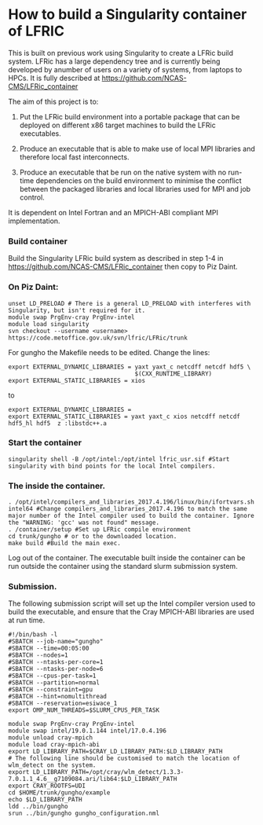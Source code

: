 # How to build a Singularity container of LFRIC

This is built on previous work using Singularity to create a LFRic build system.
LFRic has a large dependency tree and is currently being developed by anumber of users on a variety of systems, from laptops to HPCs.
It is fully described at  https://github.com/NCAS-CMS/LFRic_container

The aim of this project is to:

1) Put the LFRic build environment into a portable package that can be deployed on different x86 target machines to build the LFRic executables. 

2) Produce an executable that is able to make use of local MPI libraries and therefore local fast interconnects.

3) Produce an executable that be run on the native system with no run-time dependencies on the build environment to minimise the conflict between the packaged libraries and local libraries used for MPI and job control.



It is dependent on Intel Fortran and an MPICH-ABI compliant MPI implementation. 

### Build container

Build the Singularity LFRic build system as described in step 1-4 in https://github.com/NCAS-CMS/LFRic_container then copy to Piz Daint.

### On Piz Daint:
```
unset LD_PRELOAD # There is a general LD_PRELOAD with interferes with Singularity, but isn't required for it.
module swap PrgEnv-cray PrgEnv-intel
module load singularity
svn checkout --username <username> https://code.metoffice.gov.uk/svn/lfric/LFRic/trunk
```

For gungho the Makefile needs to be edited. Change the lines:
```
export EXTERNAL_DYNAMIC_LIBRARIES = yaxt yaxt_c netcdff netcdf hdf5 \
                                    $(CXX_RUNTIME_LIBRARY)
export EXTERNAL_STATIC_LIBRARIES = xios
```
to
```
export EXTERNAL_DYNAMIC_LIBRARIES = 
export EXTERNAL_STATIC_LIBRARIES = yaxt yaxt_c xios netcdff netcdf hdf5_hl hdf5  z :libstdc++.a
```

### Start the container
```
singularity shell -B /opt/intel:/opt/intel lfric_usr.sif #Start singularity with bind points for the local Intel compilers.
```

### The inside the container.

```
. /opt/intel/compilers_and_libraries_2017.4.196/linux/bin/ifortvars.sh intel64 #Change compilers_and_libraries_2017.4.196 to match the same major number of the Intel compiler used to build the container. Ignore the "WARNING: 'gcc' was not found" message.
. /container/setup #Set up LFRic compile environment
cd trunk/gungho # or to the downloaded location.
make build #Build the main exec.
```
Log out of the container. The executable built inside the container can be run outside the container using the standard slurm submission system.

### Submission.

The following submission script will set up the Intel compiler version used to build the executable, and ensure that the Cray MPICH-ABI libraries are used at run time.
```
#!/bin/bash -l
#SBATCH --job-name="gungho"
#SBATCH --time=00:05:00
#SBATCH --nodes=1
#SBATCH --ntasks-per-core=1
#SBATCH --ntasks-per-node=6
#SBATCH --cpus-per-task=1
#SBATCH --partition=normal
#SBATCH --constraint=gpu
#SBATCH --hint=nomultithread
#SBATCH --reservation=esiwace_1
export OMP_NUM_THREADS=$SLURM_CPUS_PER_TASK

module swap PrgEnv-cray PrgEnv-intel
module swap intel/19.0.1.144 intel/17.0.4.196
module unload cray-mpich
module load cray-mpich-abi
export LD_LIBRARY_PATH=$CRAY_LD_LIBRARY_PATH:$LD_LIBRARY_PATH
# The following line should be customised to match the location of wlm_detect on the system.
export LD_LIBRARY_PATH=/opt/cray/wlm_detect/1.3.3-7.0.1.1_4.6__g7109084.ari/lib64:$LD_LIBRARY_PATH
export CRAY_ROOTFS=UDI
cd $HOME/trunk/gungho/example
echo $LD_LIBRARY_PATH
ldd ../bin/gungho
srun ../bin/gungho gungho_configuration.nml
```
